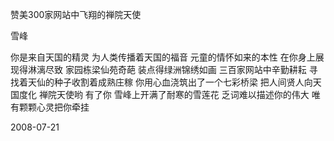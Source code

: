 赞美300家网站中飞翔的禅院天使

雪峰


你是来自天国的精灵
为人类传播着天国的福音
元童的情怀如来的本性
在你身上展现得淋漓尽致
家园栋梁仙苑奇葩
装点得绿洲锦绣如画
三百家网站中辛勤耕耘
寻找着天仙的种子收割着成熟庄稼
你用心血浇筑出了一个七彩桥梁
把人间贤人向天国度化
禅院天使哟
有了你 雪峰上开满了耐寒的雪莲花
乏词难以描述你的伟大
唯有颗颗心灵把你牵挂

2008-07-21



